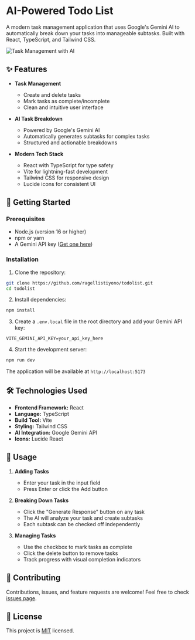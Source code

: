 # AI-Powered Todo List

A modern task management application that uses Google's Gemini AI to automatically break down your tasks into manageable subtasks. Built with React, TypeScript, and Tailwind CSS.

![Task Management with AI](https://user-images.githubusercontent.com/your-username/your-repo/screenshot.png)

## ✨ Features

- **Task Management**
  - Create and delete tasks
  - Mark tasks as complete/incomplete
  - Clean and intuitive user interface

- **AI Task Breakdown**
  - Powered by Google's Gemini AI
  - Automatically generates subtasks for complex tasks
  - Structured and actionable breakdowns

- **Modern Tech Stack**
  - React with TypeScript for type safety
  - Vite for lightning-fast development
  - Tailwind CSS for responsive design
  - Lucide icons for consistent UI

## 🚀 Getting Started

### Prerequisites

- Node.js (version 16 or higher)
- npm or yarn
- A Gemini API key ([Get one here](https://ai.google.dev/))

### Installation

1. Clone the repository:
```bash
git clone https://github.com/ragellistiyono/todolist.git
cd todolist
```

2. Install dependencies:
```bash
npm install
```

3. Create a `.env.local` file in the root directory and add your Gemini API key:
```
VITE_GEMINI_API_KEY=your_api_key_here
```

4. Start the development server:
```bash
npm run dev
```

The application will be available at `http://localhost:5173`

## 🛠️ Technologies Used

- **Frontend Framework:** React
- **Language:** TypeScript
- **Build Tool:** Vite
- **Styling:** Tailwind CSS
- **AI Integration:** Google Gemini API
- **Icons:** Lucide React

## 📝 Usage

1. **Adding Tasks**
   - Enter your task in the input field
   - Press Enter or click the Add button

2. **Breaking Down Tasks**
   - Click the "Generate Response" button on any task
   - The AI will analyze your task and create subtasks
   - Each subtask can be checked off independently

3. **Managing Tasks**
   - Use the checkbox to mark tasks as complete
   - Click the delete button to remove tasks
   - Track progress with visual completion indicators

## 🤝 Contributing

Contributions, issues, and feature requests are welcome! Feel free to check [issues page](https://github.com/ragellistiyono/todolist/issues).

## 📜 License

This project is [MIT](https://choosealicense.com/licenses/mit/) licensed.